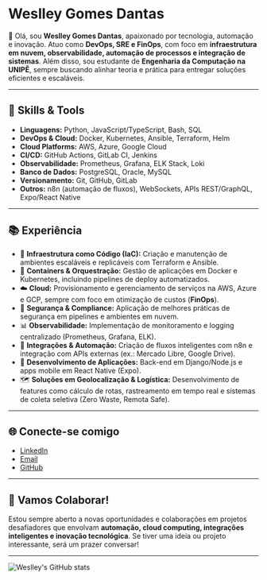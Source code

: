 # Weslley Gomes Dantas

👋 Olá, sou **Weslley Gomes Dantas**, apaixonado por tecnologia, automação e inovação. Atuo como **DevOps, SRE e FinOps**, com foco em **infraestrutura em nuvem, observabilidade, automação de processos e integração de sistemas**. Além disso, sou estudante de **Engenharia da Computação na UNIPÊ**, sempre buscando alinhar teoria e prática para entregar soluções eficientes e escaláveis.

---

## 🔧 Skills & Tools

* **Linguagens:** Python, JavaScript/TypeScript, Bash, SQL
* **DevOps & Cloud:** Docker, Kubernetes, Ansible, Terraform, Helm
* **Cloud Platforms:** AWS, Azure, Google Cloud
* **CI/CD:** GitHub Actions, GitLab CI, Jenkins
* **Observabilidade:** Prometheus, Grafana, ELK Stack, Loki
* **Banco de Dados:** PostgreSQL, Oracle, MySQL
* **Versionamento:** Git, GitHub, GitLab
* **Outros:** n8n (automação de fluxos), WebSockets, APIs REST/GraphQL, Expo/React Native

---

## 📚 Experiência

* 🚀 **Infraestrutura como Código (IaC):** Criação e manutenção de ambientes escaláveis e replicáveis com Terraform e Ansible.
* 🐳 **Containers & Orquestração:** Gestão de aplicações em Docker e Kubernetes, incluindo pipelines de deploy automatizados.
* ☁️ **Cloud:** Provisionamento e gerenciamento de serviços na AWS, Azure e GCP, sempre com foco em otimização de custos (**FinOps**).
* 🔐 **Segurança & Compliance:** Aplicação de melhores práticas de segurança em pipelines e ambientes em nuvem.
* 📊 **Observabilidade:** Implementação de monitoramento e logging centralizado (Prometheus, Grafana, ELK).
* 🔄 **Integrações & Automação:** Criação de fluxos inteligentes com n8n e integração com APIs externas (ex.: Mercado Libre, Google Drive).
* 📱 **Desenvolvimento de Aplicações:** Back-end em Django/Node.js e apps mobile em React Native (Expo).
* 🗺️ **Soluções em Geolocalização & Logística:** Desenvolvimento de features como cálculo de rotas, rastreamento em tempo real e sistemas de coleta seletiva (Zero Waste, Remota Safe).

---

## 🌐 Conecte-se comigo

* [LinkedIn](https://www.linkedin.com/in/wslgms)
* [Email](mailto:weslley_45@hotmail.com)
* [GitHub](https://github.com/wslgs)

---

## 🚀 Vamos Colaborar!

Estou sempre aberto a novas oportunidades e colaborações em projetos desafiadores que envolvam **automação, cloud computing, integrações inteligentes e inovação tecnológica**. Se tiver uma ideia ou projeto interessante, será um prazer conversar!

---

![Weslley's GitHub stats](https://github-readme-stats.vercel.app/api?username=wslgs\&show_icons=true\&theme=radical)
